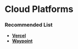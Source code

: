 # Cloud Platforms

### Recommended List

* ****[**Vercel**](https://vercel.com/docs)****
* ****[**Waypoint**](https://www.waypointproject.io/)****
